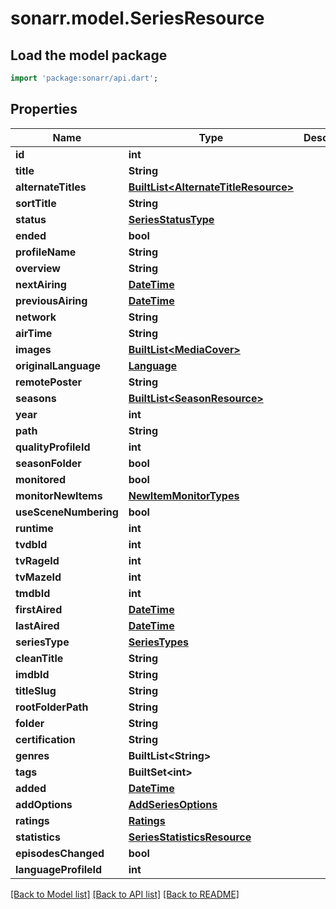 # sonarr.model.SeriesResource

## Load the model package
```dart
import 'package:sonarr/api.dart';
```

## Properties
Name | Type | Description | Notes
------------ | ------------- | ------------- | -------------
**id** | **int** |  | [optional] 
**title** | **String** |  | [optional] 
**alternateTitles** | [**BuiltList&lt;AlternateTitleResource&gt;**](AlternateTitleResource.md) |  | [optional] 
**sortTitle** | **String** |  | [optional] 
**status** | [**SeriesStatusType**](SeriesStatusType.md) |  | [optional] 
**ended** | **bool** |  | [optional] 
**profileName** | **String** |  | [optional] 
**overview** | **String** |  | [optional] 
**nextAiring** | [**DateTime**](DateTime.md) |  | [optional] 
**previousAiring** | [**DateTime**](DateTime.md) |  | [optional] 
**network** | **String** |  | [optional] 
**airTime** | **String** |  | [optional] 
**images** | [**BuiltList&lt;MediaCover&gt;**](MediaCover.md) |  | [optional] 
**originalLanguage** | [**Language**](Language.md) |  | [optional] 
**remotePoster** | **String** |  | [optional] 
**seasons** | [**BuiltList&lt;SeasonResource&gt;**](SeasonResource.md) |  | [optional] 
**year** | **int** |  | [optional] 
**path** | **String** |  | [optional] 
**qualityProfileId** | **int** |  | [optional] 
**seasonFolder** | **bool** |  | [optional] 
**monitored** | **bool** |  | [optional] 
**monitorNewItems** | [**NewItemMonitorTypes**](NewItemMonitorTypes.md) |  | [optional] 
**useSceneNumbering** | **bool** |  | [optional] 
**runtime** | **int** |  | [optional] 
**tvdbId** | **int** |  | [optional] 
**tvRageId** | **int** |  | [optional] 
**tvMazeId** | **int** |  | [optional] 
**tmdbId** | **int** |  | [optional] 
**firstAired** | [**DateTime**](DateTime.md) |  | [optional] 
**lastAired** | [**DateTime**](DateTime.md) |  | [optional] 
**seriesType** | [**SeriesTypes**](SeriesTypes.md) |  | [optional] 
**cleanTitle** | **String** |  | [optional] 
**imdbId** | **String** |  | [optional] 
**titleSlug** | **String** |  | [optional] 
**rootFolderPath** | **String** |  | [optional] 
**folder** | **String** |  | [optional] 
**certification** | **String** |  | [optional] 
**genres** | **BuiltList&lt;String&gt;** |  | [optional] 
**tags** | **BuiltSet&lt;int&gt;** |  | [optional] 
**added** | [**DateTime**](DateTime.md) |  | [optional] 
**addOptions** | [**AddSeriesOptions**](AddSeriesOptions.md) |  | [optional] 
**ratings** | [**Ratings**](Ratings.md) |  | [optional] 
**statistics** | [**SeriesStatisticsResource**](SeriesStatisticsResource.md) |  | [optional] 
**episodesChanged** | **bool** |  | [optional] 
**languageProfileId** | **int** |  | [optional] 

[[Back to Model list]](../README.md#documentation-for-models) [[Back to API list]](../README.md#documentation-for-api-endpoints) [[Back to README]](../README.md)


